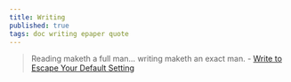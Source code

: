 ```yaml
---
title: Writing
published: true
tags: doc writing epaper quote
---
```

> Reading maketh a full man… writing maketh an exact man. - [Write to Escape Your Default Setting](https://news.ycombinator.com/item?id=43206174)